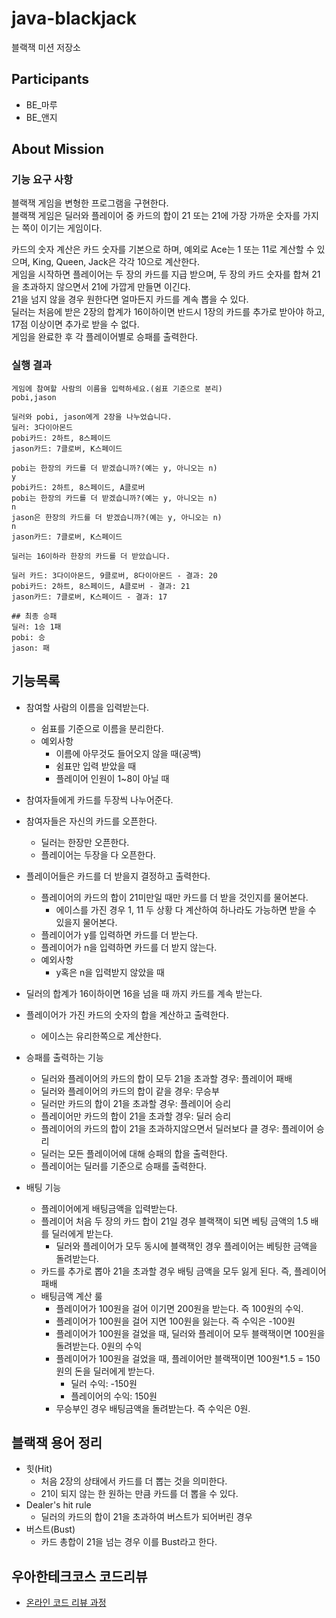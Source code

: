 # java-blackjack

블랙잭 미션 저장소


## Participants
* BE_마루
* BE_앤지

## About Mission  
### 기능 요구 사항  
블랙잭 게임을 변형한 프로그램을 구현한다.  
블랙잭 게임은 딜러와 플레이어 중 카드의 합이 21 또는 21에 가장 가까운 숫자를 가지는 쪽이 이기는 게임이다.  

카드의 숫자 계산은 카드 숫자를 기본으로 하며, 예외로 Ace는 1 또는 11로 계산할 수 있으며, King, Queen, Jack은 각각 10으로 계산한다.  
게임을 시작하면 플레이어는 두 장의 카드를 지급 받으며, 두 장의 카드 숫자를 합쳐 21을 초과하지 않으면서 21에 가깝게 만들면 이긴다.   
21을 넘지 않을 경우 원한다면 얼마든지 카드를 계속 뽑을 수 있다.  
딜러는 처음에 받은 2장의 합계가 16이하이면 반드시 1장의 카드를 추가로 받아야 하고, 17점 이상이면 추가로 받을 수 없다.  
게임을 완료한 후 각 플레이어별로 승패를 출력한다.  

### 실행 결과  

```
게임에 참여할 사람의 이름을 입력하세요.(쉼표 기준으로 분리)
pobi,jason

딜러와 pobi, jason에게 2장을 나누었습니다.
딜러: 3다이아몬드
pobi카드: 2하트, 8스페이드
jason카드: 7클로버, K스페이드

pobi는 한장의 카드를 더 받겠습니까?(예는 y, 아니오는 n)
y
pobi카드: 2하트, 8스페이드, A클로버
pobi는 한장의 카드를 더 받겠습니까?(예는 y, 아니오는 n)
n
jason은 한장의 카드를 더 받겠습니까?(예는 y, 아니오는 n)
n
jason카드: 7클로버, K스페이드

딜러는 16이하라 한장의 카드를 더 받았습니다.

딜러 카드: 3다이아몬드, 9클로버, 8다이아몬드 - 결과: 20
pobi카드: 2하트, 8스페이드, A클로버 - 결과: 21
jason카드: 7클로버, K스페이드 - 결과: 17

## 최종 승패
딜러: 1승 1패
pobi: 승
jason: 패
```

## 기능목록
* 참여할 사람의 이름을 입력받는다. 
  * 쉼표를 기준으로 이름을 분리한다.
  * 예외사항
    * 이름에 아무것도 들어오지 않을 때(공백)
    * 쉼표만 입력 받았을 때
    * 플레이어 인원이 1~8이 아닐 때

* 참여자들에게 카드를 두장씩 나누어준다.
* 참여자들은 자신의 카드를 오픈한다.
  * 딜러는 한장만 오픈한다.
  * 플레이어는 두장을 다 오픈한다.
* 플레이어들은 카드를 더 받을지 결정하고 출력한다.
  * 플레이어의 카드의 합이 21미만일 때만 카드를 더 받을 것인지를 물어본다.
    * 에이스를 가진 경우 1, 11 두 상황 다 계산하여 하나라도 가능하면 받을 수 있을지 물어본다.
  * 플레이어가 y를 입력하면 카드를 더 받는다.
  * 플레이어가 n을 입력하면 카드를 더 받지 않는다.
  * 예외사항
    * y혹은 n을 입력받지 않았을 때
* 딜러의 합계가 16이하이면 16을 넘을 때 까지 카드를 계속 받는다. 
* 플레이어가 가진 카드의 숫자의 합을 계산하고 출력한다. 
  * 에이스는 유리한쪽으로 계산한다.
* 승패를 출력하는 기능
  * 딜러와 플레이어의 카드의 합이 모두 21을 초과할 경우: 플레이어 패배
  * 딜러와 플레이어의 카드의 합이 같을 경우: 무승부
  * 딜러만 카드의 합이 21을 초과할 경우: 플레이어 승리
  * 플레이어만 카드의 합이 21을 초과할 경우: 딜러 승리
  * 플레이어의 카드의 합이 21을 초과하지않으면서 딜러보다 클 경우: 플레이어 승리
  * 딜러는 모든 플레이어에 대해 승패의 합을 출력한다.
  * 플레이어는 딜러를 기준으로 승패를 출력한다.

* 배팅 기능
  * 플레이어에게 배팅금액을 입력받는다.
  * 플레이어 처음 두 장의 카드 합이 21일 경우 블랙잭이 되면 베팅 금액의 1.5 배를 딜러에게 받는다.
    * 딜러와 플레이어가 모두 동시에 블랙잭인 경우 플레이어는 베팅한 금액을 돌려받는다.
  * 카드를 추가로 뽑아 21을 초과할 경우 배팅 금액을 모두 잃게 된다. 즉, 플레이어 패배
  * 배팅금액 계산 룰
    * 플레이어가 100원을 걸어 이기면 200원을 받는다. 즉 100원의 수익.
    * 플레이어가 100원을 걸어 지면 100원을 잃는다. 즉 수익은 -100원
    * 플레이어가 100원을 걸었을 때, 딜러와 플레이어 모두 블랙잭이면 100원을 돌려받는다. 0원의 수익
    * 플레이어가 100원을 걸었을 때, 플레이어만 블랙잭이면 100원*1.5 = 150원의 돈을 딜러에게 받는다.
      * 딜러 수익: -150원
      * 플레이어의 수익: 150원
    * 무승부인 경우 배팅금액을 돌려받는다. 즉 수익은 0원.


## 블랙잭 용어 정리
* 힛(Hit)
  * 처음 2장의 상태에서 카드를 더 뽑는 것을 의미한다. 
  * 21이 되지 않는 한 원하는 만큼 카드를 더 뽑을 수 있다.
* Dealer's hit rule
  * 딜러의 카드의 합이 21을 초과하여 버스트가 되어버린 경우
* 버스트(Bust)
  * 카드 총합이 21을 넘는 경우 이를 Bust라고 한다.
  
## 우아한테크코스 코드리뷰

- [온라인 코드 리뷰 과정](https://github.com/woowacourse/woowacourse-docs/blob/master/maincourse/README.md)

